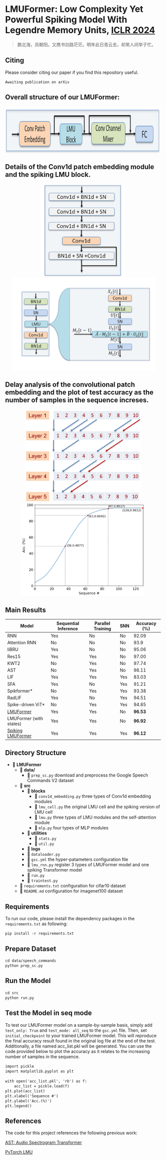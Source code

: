 # LMUFormer: Low Complexity Yet Powerful Spiking Model With Legendre Memory Units, [ICLR 2024](https://openreview.net/forum?id=oEF7qExD9F&referrer=%5BAuthor%20Console%5D(%2Fgroup%3Fid%3DICLR.cc%2F2024%2FConference%2FAuthors%23your-submissions))

> 鹏北海，凤朝阳。又携书剑路茫茫。明年此日青云去，却笑人间举子忙。


## Citing
Please consider citing our paper if you find this repository useful.
```
Awaiting publication on arXiv
```

## Overall structure of our LMUFormer:

<p align="center">
  <img src="figs/overall_LMU.png" alt="figs/overall_LMU.png" height="150px"/>
</p>

## Details of the Conv1d patch embedding module and the spiking LMU block.
<p align="center">
  <img src="figs/convPE.png" alt="figs/convPE.png" height="300px"/>
  <img src="figs/LMU_block.png" alt="figs/LMU_block.png" height="300px"/>
</p>

## Delay analysis of the convolutional patch embedding and the plot of test accuracy as the number of samples in the sequence increses.

<p align="center">
  <img src="figs/delay.png" alt="figs/delay.png" height="300px"/>
  <img src="figs/acc_seq.png" alt="figs/acc_seq.png" height="300px"/>
</p>

## Main Results
| Model                     | Sequential Inference | Parallel Training | SNN | Accuracy (%) |
|---------------------------|----------------------|-------------------|-----|--------------|
| RNN                   | Yes                  | No                | No  | 92.09        |
| Attention RNN         | No                   | No                | No  | 93.9         |
| liBRU                | Yes                  | No                | No  | 95.06        |
| Res15                | Yes                  | Yes               | No  | 97.00        |
| KWT2                 | No                   | Yes               | No  | 97.74        |
| AST                   | No                   | Yes               | No  | 98.11        |
| LIF                  | Yes                  | Yes               | Yes | 83.03        |
| SFA                | Yes                  | No                | Yes | 91.21        |
| Spikformer*         | No                   | Yes               | Yes | 93.38        |
| RadLIF               | Yes                  | No                | Yes | 94.51        |
| Spike-driven ViT*     | No                   | Yes               | Yes | 94.85        |
| [LMUFormer](https://drive.google.com/file/d/137r69jQn3RY5naCEMMSXR77bgzGTYMkY/view?usp=sharing)                 | Yes                  | Yes               | No  | **96.53**    |
| LMUFormer (with states)   | Yes                  | Yes               | No  | **96.92**    |
| [Spiking LMUFormer](https://drive.google.com/file/d/1StKHvOHJdHKZAtIjewCpS2f7P3TWN1mi/view?usp=sharing)         | Yes                  | Yes               | Yes | **96.12**    |



## Directory Structure

- 📂 **LMUFormer**
    - 📂 **data/**
        - 📜 `prep_sc.py` download and preprocess the Google Speech Commands V2 dataset
    - 📂 **src**
        - 📂 **blocks**
            - 📜 `conv1d_embedding.py` three types of Conv1d embedding modules
            - 📜 `lmu_cell.py` the original LMU cell and the spiking version of LMU cell
            - 📜 `lmu.py` three types of LMU modules and the self-attention module
            - 📜 `mlp.py` four types of MLP modules 
        - 📂 **utilities**
            - 📜 `stats.py` 
            - 📜 `util.py` 
        - 📂 **logs**
        - 📜 `dataloader.py` 
        - 📜 `gsc.yml` the hyper-patameters configuration file
        - 📜 `lmu_rnn.py` register 3 types of LMUFormer model and one spiking Transformer model
        - 📜 `run.py`
        - 📜 `traintest.py` 
    - 📜 `requirements.txt` configuration for cifar10 dataset
    - 📜 `README.md` configuration for imagenet100 dataset


## Requirements

To run our code, please install the dependency packages in the `requirements.txt` as following:
```
pip install -r requirements.txt
```

## Prepare Dataset
```
cd data/speech_commands
python prep_sc.py
```

## Run the Model
```
cd src
python run.py
```

## Test the Model in seq mode
To test our LMUFormer model on a sample-by-sample basis, simply add `test_only: True` and `test_mode: all_seq` to the `gsc.yml` file. Then, set `initial_checkpoint` to your trained LMUFormer model. This will reproduce the final accuracy result found in the original log file at the end of the test. Additionally, a file named acc_list.pkl will be generated. You can use the code provided below to plot the accuracy as it relates to the increasing number of samples in the sequence.
```
import pickle
import matplotlib.pyplot as plt

with open('acc_list.pkl', 'rb') as f:
    acc_list = pickle.load(f)
plt.plot(acc_list)
plt.xlabel('Sequence #')
plt.ylabel('Acc.(%)')
plt.legend()
```

## References
The code for this project references the following previous work:

[AST: Audio Spectrogram Transformer](https://github.com/YuanGongND/ast)

[PyTorch LMU](https://github.com/hrshtv/pytorch-lmu)